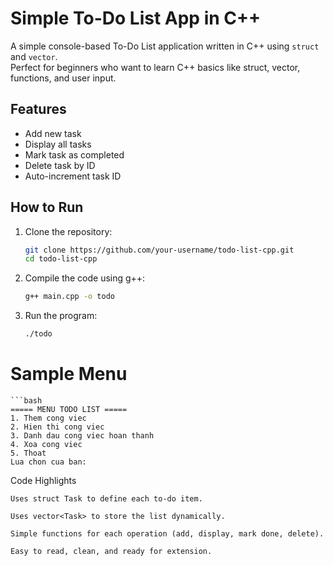 # Simple To-Do List App in C++

A simple console-based To-Do List application written in C++ using `struct` and `vector`.  
Perfect for beginners who want to learn C++ basics like struct, vector, functions, and user input.

## Features

- Add new task
- Display all tasks
- Mark task as completed
- Delete task by ID
- Auto-increment task ID

## How to Run

1. Clone the repository:
   ```bash
   git clone https://github.com/your-username/todo-list-cpp.git
   cd todo-list-cpp
2. Compile the code using g++:
   ```bash
   g++ main.cpp -o todo
3. Run the program:
   ```bash
   ./todo
# Sample Menu
    ```bash
    ===== MENU TODO LIST =====
    1. Them cong viec
    2. Hien thi cong viec
    3. Danh dau cong viec hoan thanh
    4. Xoa cong viec
    5. Thoat
    Lua chon cua ban:

Code Highlights

    Uses struct Task to define each to-do item.

    Uses vector<Task> to store the list dynamically.

    Simple functions for each operation (add, display, mark done, delete).

    Easy to read, clean, and ready for extension.
